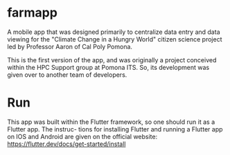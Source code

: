 # farmapp

A mobile app that was designed primarily to centralize data entry and data viewing for the 
"Climate Change in a Hungry World" citizen science project led by Professor Aaron of Cal Poly Pomona.

This is the first version of the app, and was originally a project conceived within the HPC Support group
at Pomona ITS. So, its development was given over to another team of developers.

# Run

This app was built within the Flutter framework, so one should run it as a Flutter app. The instruc-
tions for installing Flutter and running a Flutter app on IOS and Android are given on the official
website: https://flutter.dev/docs/get-started/install
